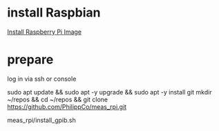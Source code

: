 # install Raspbian

[Install Raspberry Pi Image](install_image.md)

# prepare

log in via ssh or console

  sudo apt update && sudo apt -y upgrade && sudo apt -y install git
  mkdir ~/repos && cd ~/repos && git clone https://github.com/PhilippCo/meas_rpi.git
  
  meas_rpi/install_gpib.sh
  
  
